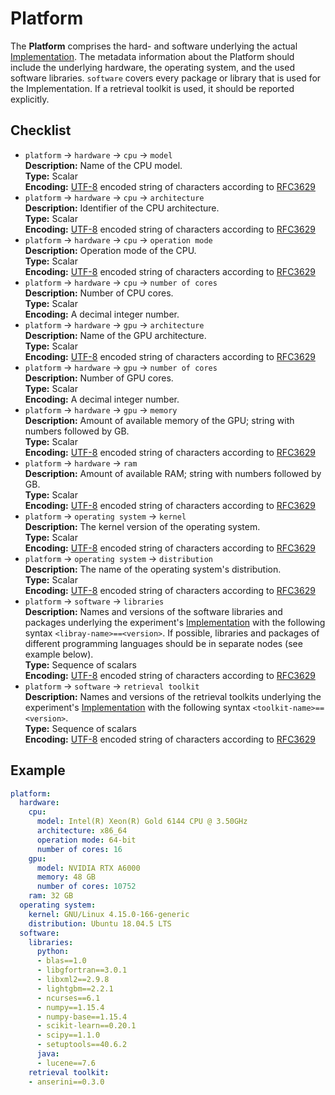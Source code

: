 # Platform

The **Platform** comprises the hard- and software underlying the actual [Implementation](../implementation). The metadata information about the Platform should include the underlying hardware, the operating system, and the used software libraries. `software` covers every package or library that is used for the Implementation. If a retrieval toolkit is used, it should be reported explicitly.

## Checklist

- `platform` &rarr; `hardware` &rarr; `cpu` &rarr; `model`  
**Description:** Name of the CPU model.  
**Type:** Scalar  
**Encoding:** [UTF-8](https://www.unicode.org/main.html) encoded string of characters according to [RFC3629](https://www.ietf.org/rfc/rfc3629.txt)  
- `platform` &rarr; `hardware` &rarr; `cpu` &rarr; `architecture`  
**Description:** Identifier of the CPU architecture.  
**Type:** Scalar  
**Encoding:** [UTF-8](https://www.unicode.org/main.html) encoded string of characters according to [RFC3629](https://www.ietf.org/rfc/rfc3629.txt)  
- `platform` &rarr; `hardware` &rarr; `cpu` &rarr; `operation mode`  
**Description:** Operation mode of the CPU.  
**Type:** Scalar  
**Encoding:** [UTF-8](https://www.unicode.org/main.html) encoded string of characters according to [RFC3629](https://www.ietf.org/rfc/rfc3629.txt)  
- `platform` &rarr; `hardware` &rarr; `cpu` &rarr; `number of cores`  
**Description:** Number of CPU cores.  
**Type:** Scalar  
**Encoding:** A decimal integer number.    
- `platform` &rarr; `hardware` &rarr; `gpu` &rarr; `architecture`  
**Description:** Name of the GPU architecture.  
**Type:** Scalar  
**Encoding:** [UTF-8](https://www.unicode.org/main.html) encoded string of characters according to [RFC3629](https://www.ietf.org/rfc/rfc3629.txt)   
- `platform` &rarr; `hardware` &rarr; `gpu` &rarr; `number of cores`  
**Description:** Number of GPU cores.    
**Type:** Scalar  
**Encoding:** A decimal integer number.    
- `platform` &rarr; `hardware` &rarr; `gpu` &rarr; `memory`  
**Description:** Amount of available memory of the GPU; string with numbers followed by GB.  
**Type:** Scalar    
**Encoding:** [UTF-8](https://www.unicode.org/main.html) encoded string of characters according to [RFC3629](https://www.ietf.org/rfc/rfc3629.txt)  
- `platform` &rarr; `hardware` &rarr; `ram`   
**Description:** Amount of available RAM; string with numbers followed by GB.  
**Type:** Scalar  
**Encoding:** [UTF-8](https://www.unicode.org/main.html) encoded string of characters according to [RFC3629](https://www.ietf.org/rfc/rfc3629.txt) 
- `platform` &rarr; `operating system` &rarr; `kernel`  
**Description:** The kernel version of the operating system.  
**Type:** Scalar  
**Encoding:**  [UTF-8](https://www.unicode.org/main.html) encoded string of characters according to [RFC3629](https://www.ietf.org/rfc/rfc3629.txt)  
- `platform` &rarr; `operating system` &rarr; `distribution`   
**Description:** The name of the operating system's distribution.   
**Type:** Scalar  
**Encoding:** [UTF-8](https://www.unicode.org/main.html) encoded string of characters according to [RFC3629](https://www.ietf.org/rfc/rfc3629.txt)  
- `platform` &rarr; `software` &rarr; `libraries`  
**Description:** Names and versions of the software libraries and packages underlying the experiment's [Implementation](../implementation) with the following syntax `<libray-name>==<version>`. If possible, libraries and packages of different programming languages should be in separate nodes (see example below).   
**Type:** Sequence of scalars  
**Encoding:** [UTF-8](https://www.unicode.org/main.html) encoded string of characters according to [RFC3629](https://www.ietf.org/rfc/rfc3629.txt)  
- `platform` &rarr; `software` &rarr; `retrieval toolkit`  
**Description:** Names and versions of the retrieval toolkits underlying the experiment's [Implementation](../implementation) with the following syntax `<toolkit-name>==<version>`.  
**Type:** Sequence of scalars  
**Encoding:** [UTF-8](https://www.unicode.org/main.html) encoded string of characters according to [RFC3629](https://www.ietf.org/rfc/rfc3629.txt)  

## Example

```YAML
platform:
  hardware:
    cpu:
      model: Intel(R) Xeon(R) Gold 6144 CPU @ 3.50GHz
      architecture: x86_64
      operation mode: 64-bit
      number of cores: 16
    gpu:
      model: NVIDIA RTX A6000
      memory: 48 GB
      number of cores: 10752
    ram: 32 GB
  operating system:
    kernel: GNU/Linux 4.15.0-166-generic
    distribution: Ubuntu 18.04.5 LTS
  software:
    libraries:
      python:
      - blas==1.0
      - libgfortran==3.0.1
      - libxml2==2.9.8
      - lightgbm==2.2.1
      - ncurses==6.1
      - numpy==1.15.4
      - numpy-base==1.15.4
      - scikit-learn==0.20.1
      - scipy==1.1.0
      - setuptools==40.6.2
      java:
      - lucene==7.6
    retrieval toolkit:
    - anserini==0.3.0
```
